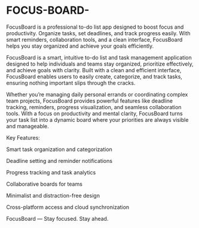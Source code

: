 # FOCUS-BOARD-
FocusBoard is a professional to-do list app designed to boost focus and productivity. Organize tasks, set deadlines, and track progress easily. With smart reminders, collaboration tools, and a clean interface, FocusBoard helps you stay organized and achieve your goals efficiently.


FocusBoard is a smart, intuitive to-do list and task management application designed to help individuals and teams stay organized, prioritize effectively, and achieve goals with clarity. Built with a clean and efficient interface, FocusBoard enables users to easily create, categorize, and track tasks, ensuring nothing important slips through the cracks.

Whether you’re managing daily personal errands or coordinating complex team projects, FocusBoard provides powerful features like deadline tracking, reminders, progress visualization, and seamless collaboration tools. With a focus on productivity and mental clarity, FocusBoard turns your task list into a dynamic board where your priorities are always visible and manageable.

Key Features:

Smart task organization and categorization

Deadline setting and reminder notifications

Progress tracking and task analytics

Collaborative boards for teams

Minimalist and distraction-free design

Cross-platform access and cloud synchronization

FocusBoard — Stay focused. Stay ahead.
